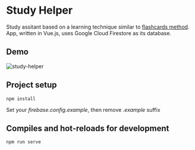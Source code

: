 # Study Helper

Study assitant based on a learning technique similar to [flashcards method](https://en.wikipedia.org/wiki/Leitner_system).
App, written in Vue.js, uses Google Cloud Firestore as its database.

## Demo

![study-helper](https://user-images.githubusercontent.com/22153965/82132825-34a83d00-97e4-11ea-8dd2-2cfc3635b9c9.gif)

## Project setup
```
npm install
```
Set your *firebase.config.example*, then remove *.example* suffix

## Compiles and hot-reloads for development
```
npm run serve
```
